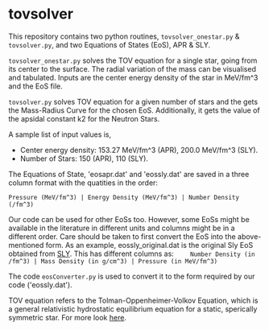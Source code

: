 # tovsolver

This repository contains two python routines, ```tovsolver_onestar.py``` & ```tovsolver.py```,  and two Equations of States (EoS), APR & SLY.

```tovsolver_onestar.py``` solves the TOV equation for a single star, going from its center to the surface. The radial variation of the mass can be visualised and tabulated. Inputs are the center energy density of the star in MeV/fm^3 and the EoS file. 

```tovsolver.py``` solves TOV equation for a given number of stars and the gets the Mass-Radius Curve for the chosen EoS. Additionally, it gets the value of the apsidal constant k2 for the Neutron Stars. 

A sample list of input values is, 
- Center energy density: 153.27 MeV/fm^3 (APR), 200.0 MeV/fm^3 (SLY).
- Number of Stars: 150 (APR), 110 (SLY).

The Equations of State, 'eosapr.dat' and 'eossly.dat' are saved in a three column format with the quatities in the order:
``` 
Pressure (MeV/fm^3) | Energy Density (MeV/fm^3) | Number Density (/fm^3) 
```

Our code can be used for other EoSs too. However, some EoSs might be available in the literature in different units and columns might be in a different order. Care should be taken to first convert the EoS into the above-mentioned form. As an example, eossly_original.dat is the original Sly EoS obtained from [SLY](https://github.com/thomascarreau/TOVsolver/tree/master/eos). This has different columns as: 
          ```     Number Density (in /fm^3) | Mass Density (in g/cm^3) | Pressure (in MeV/fm^3)     ```

The code ```eosConverter.py``` is used to convert it to the form required by our code ('eossly.dat'). 

TOV equation refers to the Tolman-Oppenheimer-Volkov Equation, which is a general relativistic hydrostatic equilibrium equation for a static, sperically symmetric star. For more look [here](https://www.wikiwand.com/en/Tolman%E2%80%93Oppenheimer%E2%80%93Volkoff_equation).

<!--- See Garg & Manjari 2019 for more details. --->
